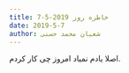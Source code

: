 ```yaml
---
title: خاطره روز 2019-5-7
date: 2019-5-7
author: شعبان محمد حسنی
---
```


اصلا یادم نمیاد امروز چی کار کردم.
